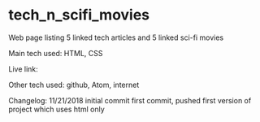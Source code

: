 # tech_n_scifi_movies
Web page listing 5 linked tech articles and 5 linked sci-fi movies

Main tech used:
    HTML, CSS

Live link:

Other tech used:
    github, Atom, internet

Changelog:
    11/21/2018
        initial commit
        first commit, pushed first version of project which uses html only
